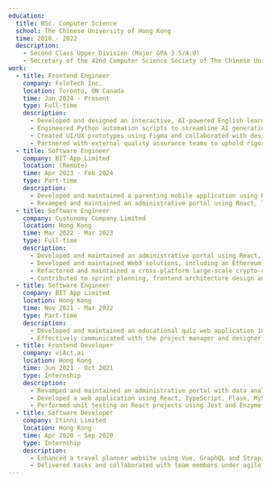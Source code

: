 ```yaml
---
education:
  title: BSc. Computer Science
  school: The Chinese University of Hong Kong
  time: 2018 - 2022
  description:
    - Second Class Upper Division (Major GPA 3.5/4.0)
    - Secretary of the 42nd Computer Science Society of The Chinese University of Hong Kong
work:
  - title: Frontend Engineer
    company: FoloTech Inc.
    location: Toronto, ON Canada
    time: Jan 2024 - Present
    type: Full-time
    description:
      - Developed and designed an interactive, AI-powered English learning mobile game for children using React Native and OpenAI
      - Engineered Python automation scripts to streamline AI generation tasks and optimize data management
      - Created UI/UX prototypes using Figma and collaborated with designers to ensure a high-quality user experience
      - Partnered with external quality assurance teams to uphold rigorous standards for data quality and AI performance
  - title: Software Engineer
    company: BIT App Limited
    location: (Remote)
    time: Apr 2023 - Feb 2024
    type: Part-time
    description:
      - Developed and maintained a parenting mobile application using React Native, TypeScript, Node.js, MongoDB and Docker
      - Revamped and maintained an administrative portal using React, TypeScript, Node.js, MongoDB, Firebase and Docker
  - title: Software Engineer
    company: Custonomy Company Limited
    location: Hong Kong
    time: Mar 2022 - Mar 2023
    type: Full-time
    description:
      - Developed and maintained an administrative portal using React, TypeScript, Node.js, PostgreSQL and Docker to facilitate efficient internal database management
      - Developed and maintained Web3 solutions, including an Ethereum provider, a cross-platform Web3 widget and a full-stack decentralized app boilerplate, all of which has been released to over 10 business partners
      - Refactored and maintained a cross-platform large-scale crypto-asset management desktop app using React, TypeScript and Electron
      - Contributed to sprint planning, frontend architecture design and technical documentation
  - title: Software Engineer
    company: BIT App Limited
    location: Hong Kong
    time: Nov 2021 - Mar 2022
    type: Part-time
    description:
      - Developed and maintained an educational quiz web application in React, TypeScript
      - Effectively communicated with the project manager and designer to ensure clear understanding and successful delivery
  - title: Frontend Developer
    company: viAct.ai
    location: Hong Kong
    time: Jun 2021 - Oct 2021
    type: Internship
    description:
      - Revamped and maintained an administrative portal with data analysis using React, TypeScript and MobX
      - Developed a web application using React, TypeScript, Flask, MySQL and MongoDB to automate AI model training processes
      - Performed unit testing on React projects using Jest and Enzyme for a cycle time reduction in the development process
  - title: Software Developer
    company: Itinni Limited
    location: Hong Kong
    time: Apr 2020 – Sep 2020
    type: Internship
    description:
      - Enhanced a travel planner website using Vue, GraphQL and Strapi with extra focus on UI/ UX optimization
      - Delivered tasks and collaborated with team members under agile framework
---
```

